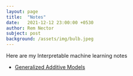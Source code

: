 ```yaml
---
layout: page
title:  "Notes"
date:   2021-12-12 23:00:00 +0530
author: Rem Nector
subject: post
background: /assets/img/bulb.jpeg
---
```


Here are my Interpretable machine learning notes
 - [Generalized Additive Models](GAM)